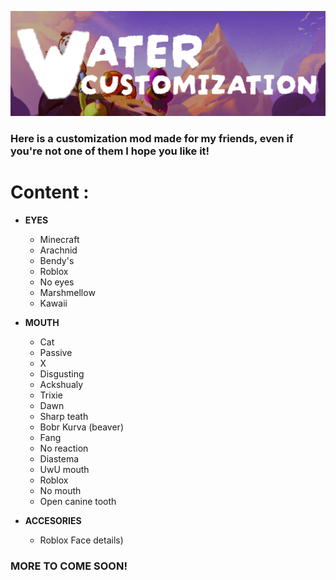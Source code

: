 ![banner](https://github.com/Water2070/PEAK_modding/blob/main/Images/Banner.png)
### Here is a customization mod made for my friends, even if you're not one of them I hope you like it!

# Content :
- **EYES**
  - Minecraft
  - Arachnid
  - Bendy's 
  - Roblox
  - No eyes
  - Marshmellow
  - Kawaii
  
- **MOUTH**
  - Cat
  - Passive
  - X
  - Disgusting
  - Ackshualy
  - Trixie
  - Dawn
  - Sharp teath
  - Bobr Kurva (beaver)
  - Fang
  - No reaction
  - Diastema
  - UwU mouth
  - Roblox
  - No mouth
  - Open canine tooth
 
- **ACCESORIES**
  - Roblox Face details)

### MORE TO COME SOON!
